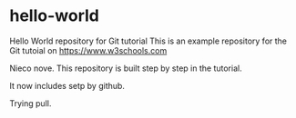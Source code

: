 # hello-world
Hello World repository for Git tutorial
This is an example repository for the Git tutoial on https://www.w3schools.com

Nieco nove.
This repository is built step by step in the tutorial.

It now includes setp by github.

Trying pull.
